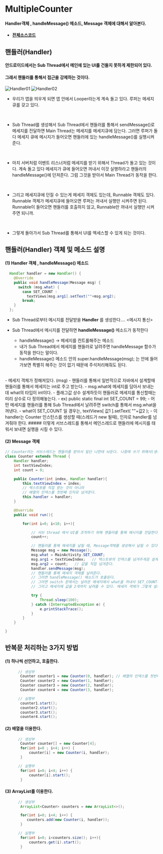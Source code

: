 # MultipleCounter
#### Handler객체 , handleMessage() 메소드, Message 객체에 대해서 알아본다.
- **[전체소스코드](https://github.com/mdy0501/Study/blob/master/Android/Mini%20Project/MultipleCounter/app/src/main/java/com/mdy/android/multiplecounter/MainActivity.java)**


## 핸들러(Handler)
#### 안드로이드에서는 Sub Thread에서 메인에 있는 UI를 건들지 못하게 제한되어 있다.
#### 그래서 핸들러를 통해서 접근을 강제하는 것이다.
![Handler01](https://github.com/mdy0501/Study/blob/master/Android/Mini%20Project/MultipleCounter/graphics/Handler01.JPG)
![Handler02](https://github.com/mdy0501/Study/blob/master/Android/Mini%20Project/MultipleCounter/graphics/Handler02.JPG)
<br>

- 우리가 앱을 띄우게 되면 앱 안에서 Looper라는게 계속 돌고 있다.
루퍼는 메세지큐를 갖고 있다.
<br>

- Sub Thread를 생성해서
Sub Thread에서 핸들러를 통해서 sendMessage()로 메세지를 전달하면
Main Thread는 메세지를 메세지큐에 담는다.
그러면 루퍼가 돌다 메세지 큐에 메시지가 들어오면 핸들러에 있는 handleMessage()를 실행시켜준다.
<br>

- 마치 서버처럼 이벤트 리스너처럼 메세지를 받기 위해서 Thread가 돌고 있는 것이다.
계속 돌고 있다 메세지가 큐에 들어오면 꺼내서 이것 실행하라고 핸들러의 handleMessage()에 던져준다.
그럼 그것을 받아서 Main Thread가 동작을 한다.
<br>

- 그리고 메세지큐에 던질 수 있는게 메세지 객체도 있는데, Runnable 객체도 있다.
Runnable 객체가 메세지큐에 들어오면 루퍼는 꺼내서 실행만 시켜주면 된다.
Runnable이 들어오면 핸들러를 호출하지 않고, Runnable만 꺼내서 실행만 시켜주면 되니까.
<br>

- 그렇게 돌아가서 Sub Thread를 통해서 UI를 엑세스할 수 있게 되는 것이다.


## 핸들러(Handler) 객체 및 메소드 설명

#### (1) Handler 객체 , handleMessage() 메소드

```java
  Handler handler = new Handler() {
    @Override
    public void handleMessage(Message msg) {
      switch (msg.what) {
        case SET_COUNT :
          textViews[msg.arg1].setText(""+msg.arg2);
        break;
    }
  };
```


- Sub Thread로부터 메시지를 전달받을 **Handler** 를 생성한다.... <메시지 통신>

- Sub Thread에서 메시지를 전달하면 **handleMessage()** 메소드가 동작한다
  - handleMessage() -> 메세지를 컨트롤해주는 메소드
  - 내가 Sub Thread에서 메세지를 핸들러로 날려주면 handleMessage 함수가 동작을 한다는 말이다.
  - handleMessage() 메소드 안의 super.handleMessage(msg); 는 안에 들어가보면 특별히 해주는 것이 없기 때문에 주석처리해줘도 된다.
<br>
- 메세지 객체가 정해져있다.  (msg)
- 핸들러를 통해서 일반적으로 자바에서 설계할때 핸들러를 통해서 메세지는 int로 주고 받는다.
- msg.what에 메세지를 담아서 보내는데 what의 타입이 int이다.
- 플래그값 상수 설계하듯이 핸들러로 메세지를 통신할때는 미리 상수로 다 정의해놓는다.
  - ex) public static final int SET_COUNT = 99;
- 어떤 메세지를 핸들러를 통해 Sub Thread에서 날려주면 switch를 통해서 msg.what을 꺼낸다.
- what이 SET_COUNT 일 경우는, textViews[ 값1 ].setText( ""+값2 );
- 이 handler는 Counter 인스턴스를 생성할 때(스레드가 new 될때), 인자로 handler를 넘겨줘야 한다.
##### 이렇게 서브스레드를 통해서 메인스레드로 핸들러에 메시지를 태워서 보내면 실행을  시킬 수 있다.


#### (2) Message 객체
```java
// Counter라는 서브스레드는 핸들러를 받아서 일단 나한테 놔둔다. 나중에 쓰기 위해서(생성자에서)
class Counter extends Thread {
    Handler handler;
    int textViewIndex;
    int count = 0;

    public Counter(int index, Handler handler){
        this.textViewIndex = index;
        // 텍스트뷰를 직접 받는 것이 아니라
        // 배열의 인덱스를 첫번째 인자로 넘겨준다.
        this.handler = handler;
    }

    @Override
    public void run(){

        for(int i=0; i<10; i++){

            // 서브 thread 에서 UI를 조작하기 위해 핸들러를 통해 메시지를 전달한다.
            count++;

            // 핸들러를 통해 메세지를 날릴 때, Message객체를 생성해서 날릴 수 있다.
            Message msg = new Message();
            msg.what = MainActivity.SET_COUNT;
            msg.arg1 = textViewIndex;   // 텍스트뷰의 인덱스를 넘겨주게끔 설계했으므로
            msg.arg2 = count;   // 값을 직접 넘겨준다.
            handler.sendMessage(msg);
            // 핸들러를 통해 메세지 객체를 날려준다.
            // 그러면 handleMessage() 메소드가 호출된다.
            // 그러면 switch 문에서는 날라온 메세지에서 what을 꺼내서 SET_COUNT와 같으면 그에 해당하는 것을 실행해준다.
            // 그리고 메세지에 값을 2개까지 날려줄 수 있다. 메세지 객체가 그렇게 설계되어 있다.

            try {
                Thread.sleep(100);
            } catch (InterruptedException e) {
                e.printStackTrace();
            }
        }
    }

}
```



## 반복문 처리하는 3가지 방법

#### (1) 하나씩 선언하고, 호출한다.
```java
      // 생성부
       Counter counter1 = new Counter(0, handler); // 배열의 인덱스를 첫번째 인자로 넘겨준다.
       Counter counter2 = new Counter(1, handler);
       Counter counter3 = new Counter(2, handler);
       Counter counter4 = new Counter(3, handler);

      // 실행부
       counter1.start();
       counter2.start();
       counter3.start();
       counter4.start();
```

#### (2) 배열을 이용한다.
```java
      // 생성부
       Counter counter[] = new Counter[4];
       for(int i=0 ; i<4; i++) {
           counter[i] = new Counter(i, handler);
       }

      // 실행부
       for(int i=0; i<4; i++) {
           counter[i].start();
       }
```

#### (3) ArrayList를 이용한다.
```java
      // 생성부
       ArrayList<Counter> counters = new ArrayList<>();

       for(int i=0; i<4; i++) {
          counters.add(new Counter(i, handler));
       }

      // 실행부
       for(int i=0; i<counters.size(); i++){
           counters.get(i).start();
       }          
```
